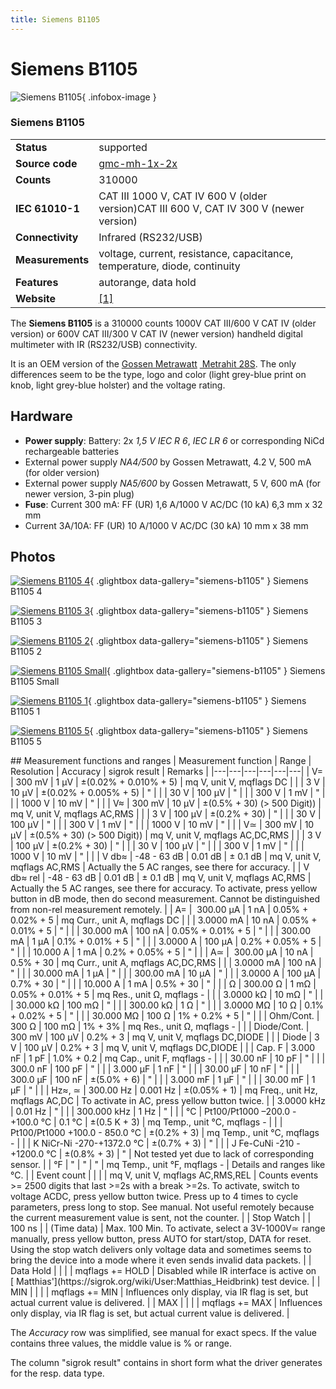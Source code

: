 ```yaml
---
title: Siemens B1105
---
```


# Siemens B1105

<div class="infobox" markdown>

![Siemens B1105](./img/Siemens_b1105_4.jpg){ .infobox-image }

### Siemens B1105

| | |
|---|---|
| **Status** | supported |
| **Source code** | [gmc-mh-1x-2x](https://github.com/OpenTraceLab/OpenTraceCapture/tree/main/src/hardware/gmc-mh-1x-2x) |
| **Counts** | 310000 |
| **IEC 61010-1** | CAT III 1000 V, CAT IV 600 V (older version)CAT III 600 V, CAT IV 300 V (newer version) |
| **Connectivity** | Infrared (RS232/USB) |
| **Measurements** | voltage, current, resistance, capacitance, temperature, diode, continuity |
| **Features** | autorange, data hold |
| **Website** | [[1]](http://www.messgeraete-einfach-mieten.de/html/siemens_b1105.html) |

</div>

The **Siemens B1105** is a 310000 counts 1000V CAT III/600 V CAT IV (older version) or 600V CAT III/300 V CAT IV (newer version) handheld digital multimeter with IR (RS232/USB) connectivity.

It is an OEM version of the [Gossen Metrawatt](https://sigrok.org/wiki/Gossen_Metrawatt)&#160;[ Metrahit 28S](https://sigrok.org/wiki/Gossen_Metrawatt_Metrahit_28S). The only differences seem to be the type, logo and color (light grey-blue print on knob,  light grey-blue holster) and the voltage rating.

## Hardware
- **Power supply**:
Battery: 2x *1,5 V IEC R 6*, *IEC LR 6* or corresponding NiCd rechargeable batteries
- External power supply *NA4/500* by Gossen Metrawatt, 4.2 V, 500 mA (for older version)
- External power supply *NA5/600* by Gossen Metrawatt, 5 V, 600 mA (for newer version, 3-pin plug)
- **Fuse**:
Current 300 mA: FF (UR) 1,6 A/1000 V AC/DC (10 kA) 6,3 mm x 32 mm
- Current 3A/10A: FF (UR) 10 A/1000 V AC/DC (30 kA) 10 mm x 38 mm

## Photos

<div class="photo-grid" markdown>

[![Siemens B1105 4](./img/Siemens_b1105_4.jpg)](./img/Siemens_b1105_4.jpg "Siemens B1105 4"){ .glightbox data-gallery="siemens-b1105" }
<span class="caption">Siemens B1105 4</span>

[![Siemens B1105 3](./img/Siemens_b1105_3.jpg)](./img/Siemens_b1105_3.jpg "Siemens B1105 3"){ .glightbox data-gallery="siemens-b1105" }
<span class="caption">Siemens B1105 3</span>

[![Siemens B1105 2](./img/Siemens_b1105_2.jpg)](./img/Siemens_b1105_2.jpg "Siemens B1105 2"){ .glightbox data-gallery="siemens-b1105" }
<span class="caption">Siemens B1105 2</span>

[![Siemens B1105 Small](./img/Siemens_B1105_small.png)](./img/Siemens_B1105_small.png "Siemens B1105 Small"){ .glightbox data-gallery="siemens-b1105" }
<span class="caption">Siemens B1105 Small</span>

[![Siemens B1105 1](./img/Siemens_b1105_1.jpg)](./img/Siemens_b1105_1.jpg "Siemens B1105 1"){ .glightbox data-gallery="siemens-b1105" }
<span class="caption">Siemens B1105 1</span>

[![Siemens B1105 5](./img/Siemens_b1105_5.jpg)](./img/Siemens_b1105_5.jpg "Siemens B1105 5"){ .glightbox data-gallery="siemens-b1105" }
<span class="caption">Siemens B1105 5</span>

</div>
## Measurement functions and ranges
| Measurement function | Range | Resolution | Accuracy | sigrok result | Remarks |
|---|---|---|---|---|---|
| V= | 300 mV | 1 μV | ±(0.02% + 0.010% + 5) | mq V, unit V, mqflags DC |  |
| 3 V | 10 μV | ±(0.02% + 0.005% + 5) | " |  |
| 30 V | 100 μV | " |  |
| 300 V | 1 mV | " |  |
| 1000 V | 10 mV | " |  |
| V≈ | 300 mV | 10 µV | ±(0.5% + 30) (> 500 Digit)) | mq V, unit V, mqflags AC,RMS |  |
| 3 V | 100 μV | ±(0.2% + 30) | " |  |
| 30 V | 100 μV | " |  |
| 300 V | 1 mV | " |  |
| 1000 V | 10 mV | " |  |
| V≃ | 300 mV | 10 μV | ±(0.5% + 30) (> 500 Digit)) | mq V, unit V, mqflags AC,DC,RMS |  |
| 3 V | 100 μV | ±(0.2% + 30) | " |  |
| 30 V | 100 μV | " |  |
| 300 V | 1 mV | " |  |
| 1000 V | 10 mV | " |  |
| V db≈ | -48 - 63 dB | 0.01 dB | ± 0.1 dB | mq V, unit V, mqflags AC,RMS | Actually the 5 AC ranges, see there for accuracy. |
| V db≈ rel | -48 - 63 dB | 0.01 dB | ± 0.1 dB | mq V, unit V, mqflags AC,RMS | Actually the 5 AC ranges, see there for accuracy. To activate, press yellow button in dB mode, then do second measurement. Cannot be distinguished from non-rel measurement remotely. |
| A= | &#160;300.00 µA | 1 nA | 0.05% + 0.02% + 5 | mq Curr., unit A, mqflags DC |  |
| 3.0000 mA | 10 nA | 0.05% + 0.01% + 5 | " |  |
| 30.000 mA | 100 nA | 0.05% + 0.01% + 5 | " |  |
| 300.00 mA | 1 µA | 0.1% + 0.01% + 5 | " |  |
| 3.0000 A | 100 µA | 0.2% + 0.05% + 5 | " |  |
| 10.000 A | 1 mA | 0.2% + 0.05% + 5 | " |  |
| A≃ | &#160;300.00 µA | 10 nA | 0.5% + 30 | mq Curr., unit A, mqflags AC,DC,RMS |  |
| 3.0000 mA | 100 nA | " |  |
| 30.000 mA | 1 µA | " |  |
| 300.00 mA | 10 µA | " |  |
| 3.0000 A | 100 µA | 0.7% + 30 | " |  |
| 10.000 A | 1 mA | 0.5% + 30 | " |  |
| Ω | 300.00 Ω | 1 mΩ | 0.05% + 0.01% + 5 | mq Res., unit Ω, mqflags - |  |
| 3.0000 kΩ | 10 mΩ | " |  |
| 30.000 kΩ | 100 mΩ | " |  |
| 300.00 kΩ | 1 Ω | " |  |
| 3.0000 MΩ | 10 Ω | 0.1% + 0.02% + 5 | " |  |
| 30.000 MΩ | 100 Ω | 1% + 0.2% + 5 | " |  |
| Ohm/Cont. | 300 Ω | 100 mΩ | 1% + 3% | mq Res., unit Ω, mqflags - |  |
| Diode/Cont. | 300 mV | 100 µV | 0.2% + 3 | mq V, unit V, mqflags DC,DIODE |  |
| Diode | 3 V | 100 µV | 0.2% + 3 | mq V, unit V, mqflags DC,DIODE |  |
| Cap. F | 3.000 nF | 1 pF | 1.0% + 0.2 | mq Cap., unit F, mqflags - |  |
| 30.00 nF | 10 pF | " |  |
| 300.0 nF | 100 pF | " |  |
| 3.000 µF | 1 nF | " |  |
| 30.00 µF | 10 nF | " |  |
| 300.0 µF | 100 nF | ±(5.0% + 6) | " |  |
| 3.000 mF | 1 µF | " |  |
| 30.00 mF | 1 µF | " |  |
| Hz≈, ≃ | 300.00 Hz | 0.001 Hz | ±(0.05% + 1) | mq Freq., unit Hz, mqflags AC,DC | To activate in AC, press yellow button twice. |
| 3.0000 kHz | 0.01 Hz | " |  |
| 300.000 kHz | 1 Hz | " |  |
| °C | Pt100/Pt1000 –200.0 - +100.0 °C | 0.1 °C | ±(0.5 K + 3) | mq Temp., unit °C, mqflags - |  |
| Pt100/Pt1000 +100.0 - 850.0 °C | ±(0.2% + 3) | mq Temp., unit °C, mqflags - |  |
| K NiCr-Ni -270-+1372.0 °C | ±(0.7% + 3) | " |  |
| J Fe-CuNi -210 - +1200.0 °C | ±(0.8% + 3) | " | Not tested yet due to lack of corresponding sensor. |
| °F | " | " | " | mq Temp., unit °F, mqflags - | Details and ranges like °C. |
| Event count |  |  |  | mq V, unit V, mqflags AC,RMS,REL | Counts events >= 2500 digits that last >=2s with a break >=2s. To activate, switch to voltage ACDC, press yellow button twice. Press up to 4 times to cycle parameters, press long to stop. See manual. Not useful remotely because the current measurement value is sent, not the counter. |
| Stop Watch |  | 100 ns |  | (Time data) | Max. 100 Min. To activate, select a 3V-1000V≃ range manually, press yellow button, press AUTO for start/stop, DATA for reset. Using the stop watch delivers only voltage data and sometimes seems to bring the device into a mode where it even sends invalid data packets. |
| Data Hold |  |  |  | mqflags += HOLD | Disabled while IR interface is active on [&#160;Matthias'](https://sigrok.org/wiki/User:Matthias_Heidbrink) test device. |
| MIN |  |  |  | mqflags += MIN | Influences only display, via IR flag is set, but actual current value is delivered. |
| MAX |  |  |  | mqflags += MAX | Influences only display, via IR flag is set, but actual current value is delivered. |

The *Accuracy* row was simplified, see manual for exact specs. If the value contains three values, the middle value is&#160;% or range.

The column "sigrok result" contains in short form what the driver generates for the resp. data type.

